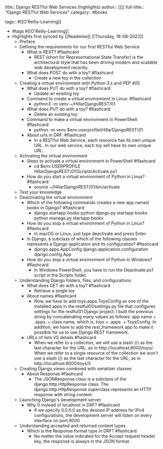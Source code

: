 title:: Django RESTful Web Services (highlights)
author:: [[]]
full-title:: "Django RESTful Web Services"
category:: #books

tags:: #[[O'Reilly-Learning]]

- #tags #[[O'Reilly-Learning]]
- Highlights first synced by [[Readwise]] [[Thursday, 18-08-2022]]
	- Preface
	- Defining the requirements for our first RESTful Web Service
		- What is REST? #flashcard
			- REST (short for Representational State Transfer) is the architectural style that has been driving modern and scalable web development recently.
		- What does POST do with a toy? #flashcard
			- Create a new toy in the collection
	- Creating a virtual environment with Python 3.x and PEP 405
		- What does PUT do with a toy? #flashcard
			- Update an existing toy
		- Command to create a virtual environment in Linux: #flashcard
			- python3 -m venv ~/HillarDjangoREST/01
		- What does PUT do with a toy? #flashcard
			- Delete an existing toy
		- Command to make a virtual environment in PowerShell: #flashcard
			- python -m venv $env:userprofile\HillarDjangoREST\01
		- About urls in DRF. #flashcard
			- In a RESTful Web Service, each resource has its own unique URL. In our web service, each toy will have its own unique URL.
	- Activating the virtual environment
		- Steps to activate a virtual environment in PowerShell #flashcard
			- cd $env:USERPROFILE
			    HillarDjangoREST\01\Scripts\Activate.ps1
		- How do you start a virtual environment of Python in Linux? #flashcard
			- source ~/HillarDjangoREST/01/bin/activate
	- Test your knowledge
	- Deactivating the virtual environment
		- Which of the following commands creates a new app named books in Django? #flashcard
			- django startapp books
			  python django.py startapp books
			  python manage.py startapp books
		- How do you stop a virtual environment of Python in Linux? #flashcard
			- In macOS or Linux, just type deactivate and press Enter.
		- In Django, a subclass of which of the following classes represents a Django application and its configuration? #flashcard
			- django.apps.AppConfig
			  django.application.configuration
			  django.config.App
		- How do you stop a virtual environment of Python in Windows? #flashcard
			- In Windows PowerShell, you have to run the Deactivate.ps1 script in the Scripts folder.
	- Understanding Django folders, files, and configurations
		- What does GET do with a toy? #flashcard
			- Retrieve a single toy
		- About names #flashcard
			- Now, we have to add toys.apps.ToysConfig as one of the installed apps in the restful01/settings.py file that configures settings for the restful01 Django project. I built the previous string by concatenating many values as follows: app name + .apps. + class name, which is, toys + .apps. + ToysConfig. In addition, we have to add the rest_framework app to make it possible for us to use Django REST framework.
		- URLs of lists VS details #flashcard
			- When we refer to a collection, we will use a slash (/) as the last character for the URL, as in http://localhost:8000/toys/. When we refer to a single resource of the collection we won't use a slash (/) as the last character for the URL, as in http://localhost:8000/toys/5
	- Creating Django views combined with serializer classes
		- About Response #flashcard
			- The JSONResponse class is a subclass of the django.http.HttpResponse class. The django.http.HttpResponse superclass represents an HTTP response with string content.
	- Launching Django's development server
		- Why 0 instead of localhost in DRF? #flashcard
			- If we specify 0.0.0.0 as the desired IP address for IPv4 configurations, the development server will listen on every interface on port 8000
	- Understanding accepted and returned content types
		- Which is the Response format type in DRF? #flashcard
			- No matter the value indicated for the Accept request header key, the response is always in the JSON format.
